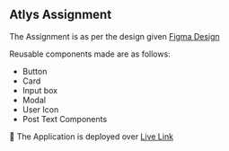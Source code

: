 ## Atlys Assignment

The Assignment is as per the design given
[Figma Design](https://www.figma.com/design/S4bZXDniOieMhyGIpTnVu5/Frontend-Developer%3A-Atlys?node-id=1-3&t=NXMf3aOYleAdYsOJ-0)

Reusable components made are as follows:

- Button
- Card
- Input box
- Modal
- User Icon
- Post Text Components

🚀 The Application is deployed over
[Live Link](https://blog-o-social.netlify.app/home)
